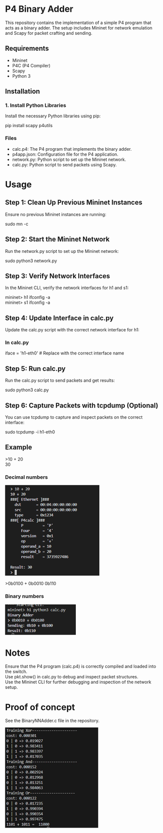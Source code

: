 # P4 Binary Adder

This repository contains the implementation of a simple P4 program that acts as a binary adder. The setup includes Mininet for network emulation and Scapy for packet crafting and sending.

## Requirements

- Mininet
- P4C (P4 Compiler)
- Scapy
- Python 3

## Installation

### 1. Install Python Libraries

Install the necessary Python libraries using pip:


pip install scapy p4utils

### Files
- calc.p4: The P4 program that implements the binary adder.
- p4app.json: Configuration file for the P4 application.
- network.py: Python script to set up the Mininet network.
- calc.py: Python script to send packets using Scapy.


# Usage

## Step 1: Clean Up Previous Mininet Instances
Ensure no previous Mininet instances are running:

sudo mn -c  

## Step 2: Start the Mininet Network
Run the network.py script to set up the Mininet network:

sudo python3 network.py


## Step 3: Verify Network Interfaces
In the Mininet CLI, verify the network interfaces for h1 and s1:
 
mininet> h1 ifconfig -a  
mininet> s1 ifconfig -a 


## Step 4: Update Interface in calc.py  
Update the calc.py script with the correct network interface for h1:

### In calc.py
iface = 'h1-eth0'  # Replace with the correct interface name


## Step 5: Run calc.py
Run the calc.py script to send packets and get results:

sudo python3 calc.py


## Step 6: Capture Packets with tcpdump (Optional)
You can use tcpdump to capture and inspect packets on the correct interface:

sudo tcpdump -i h1-eth0


## Example

\>10 + 20  
30

### Decimal numbers
![Proof about working](./image.png)


\>0b0100 + 0b0010
0b110

### Binary numbers
![Binary nums](./binary.png)



# Notes
Ensure that the P4 program (calc.p4) is correctly compiled and loaded into the switch.  
Use pkt.show() in calc.py to debug and inspect packet structures.  
Use the Mininet CLI for further debugging and inspection of the network setup.  

# Proof of concept

See the BinaryNNAdder.c file in the repository.    

![NN in C file](./cnn.png)